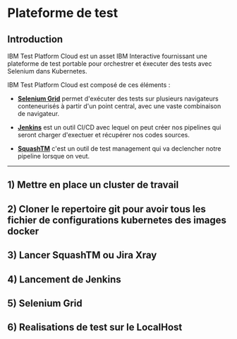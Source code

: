 # Plateforme de test



## Introduction
IBM Test Platform Cloud est un asset IBM Interactive fournissant une plateforme de test portable pour orchestrer et éxecuter des tests avec Selenium dans Kubernetes.

IBM Test Platform Cloud est composé de ces éléments :

-   **[Selenium Grid](https://www.selenium.dev/documentation/en/grid/)** permet d'exécuter des tests sur plusieurs navigateurs conteneurisés à partir d'un point central, avec une vaste combinaison de navigateur.

-   **[Jenkins](https://www.jenkins.io)** est un outil CI/CD avec lequel on peut créer nos pipelines qui seront charger d'exectuer et récupérer nos codes sources.

- **[SquashTM](https://www.squashtest.com/product-squash-tm)** c'est un outil de test management qui va declencher notre pipeline lorsque on veut.
 

---


## 1) Mettre en place un cluster de travail
## 2) Cloner le repertoire git pour avoir tous les fichier de configurations kubernetes des images docker 
## 3) Lancer SquashTM ou Jira Xray
## 4) Lancement de Jenkins
## 5) Selenium Grid
## 6) Realisations de test sur le LocalHost

